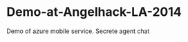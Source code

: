 Demo-at-Angelhack-LA-2014
=========================

Demo of azure mobile service. Secrete agent chat
